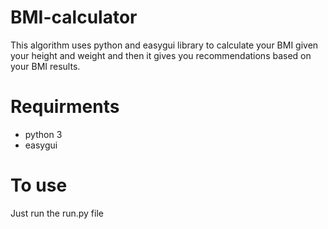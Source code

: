 # BMI-calculator
This algorithm uses python and easygui library to calculate your BMI given your height and weight and then it gives you recommendations based on your BMI results.


# Requirments
* python 3
* easygui

# To use
Just run the run.py file
